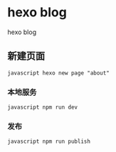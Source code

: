 # hexo blog
hexo blog

## 新建页面
```javascript hexo new page "about" ```

### 本地服务
```javascript npm run dev ```

### 发布
```javascript npm run publish ```


